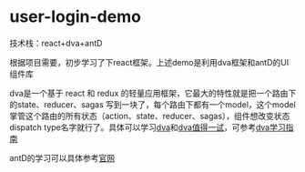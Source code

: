 # user-login-demo

技术栈：react+dva+antD

根据项目需要，初步学习了下react框架。上述demo是利用dva框架和antD的UI组件库

dva是一个基于 react 和 redux 的轻量应用框架，它最大的特性就是把一个路由下的state、reducer、sagas 写到一块了，每个路由下都有一个model，这个model掌管这个路由的所有状态（action、state、reducer、sagas），组件想改变状态dispatch type名字就行了。具体可以学习[dva](https://github.com/dvajs/dva/blob/master/README_zh-CN.md)和[dva值得一试](https://segmentfault.com/a/1190000011523348)，可参考[dva学习指南](https://www.jianshu.com/p/16b8c6abcc0f)

antD的学习可以具体参考[官网](https://ant.design/index-cn)

